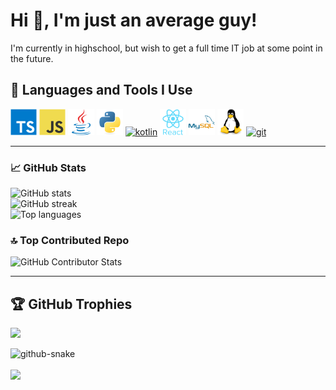 <h1>Hi 👋, I'm just an average guy!</h1>
<p>I'm currently in highschool, but wish to get a full time IT job at some point in the future.</p>
<h2>🚀 Languages and Tools I Use</h2>
<p><a target="_blank" href="https://raw.githubusercontent.com/devicons/devicon/master/icons/typescript/typescript-original.svg" style="display: inline-block;"><img src="https://raw.githubusercontent.com/devicons/devicon/master/icons/typescript/typescript-original.svg" alt="typescript" width="42" height="42" /></a>
<a target="_blank" href="https://raw.githubusercontent.com/devicons/devicon/master/icons/javascript/javascript-original.svg" style="display: inline-block;"><img src="https://raw.githubusercontent.com/devicons/devicon/master/icons/javascript/javascript-original.svg" alt="javascript" width="42" height="42" /></a>
<a target="_blank" href="https://raw.githubusercontent.com/devicons/devicon/master/icons/java/java-original.svg" style="display: inline-block;"><img src="https://raw.githubusercontent.com/devicons/devicon/master/icons/java/java-original.svg" alt="java" width="42" height="42" /></a>
<a target="_blank" href="https://raw.githubusercontent.com/devicons/devicon/master/icons/python/python-original.svg" style="display: inline-block;"><img src="https://raw.githubusercontent.com/devicons/devicon/master/icons/python/python-original.svg" alt="python" width="42" height="42" /></a>
<a target="_blank" href="https://www.vectorlogo.zone/logos/kotlinlang/kotlinlang-icon.svg" style="display: inline-block;"><img src="https://www.vectorlogo.zone/logos/kotlinlang/kotlinlang-icon.svg" alt="kotlin" width="42" height="42" /></a>
<a target="_blank" href="https://raw.githubusercontent.com/devicons/devicon/master/icons/react/react-original-wordmark.svg" style="display: inline-block;"><img src="https://raw.githubusercontent.com/devicons/devicon/master/icons/react/react-original-wordmark.svg" alt="react" width="42" height="42" /></a>
<a target="_blank" href="https://raw.githubusercontent.com/devicons/devicon/master/icons/mysql/mysql-original-wordmark.svg" style="display: inline-block;"><img src="https://raw.githubusercontent.com/devicons/devicon/master/icons/mysql/mysql-original-wordmark.svg" alt="mysql" width="42" height="42" /></a>
<a target="_blank" href="https://raw.githubusercontent.com/devicons/devicon/master/icons/linux/linux-original.svg" style="display: inline-block;"><img src="https://raw.githubusercontent.com/devicons/devicon/master/icons/linux/linux-original.svg" alt="linux" width="42" height="42" /></a>
<a target="_blank" href="https://www.vectorlogo.zone/logos/git-scm/git-scm-icon.svg" style="display: inline-block;"><img src="https://www.vectorlogo.zone/logos/git-scm/git-scm-icon.svg" alt="git" width="42" height="42" /></a></p>

<!--
<div align="left">
  <picture>
    <source media="(prefers-color-scheme: dark)" srcset="https://github-readme-stats.vercel.app/api?username=UltimatePlayer97&show_icons=true&locale=en&theme=dark" />
    <source media="(prefers-color-scheme: light)" srcset="https://github-readme-stats.vercel.app/api?username=UltimatePlayer97&show_icons=true&locale=en" />
    <img alt="GitHub Stats" src="https://github-readme-stats.vercel.app/api?username=UltimatePlayer97&show_icons=true&locale=en" />
  </picture>
</div>

<br/>


<div align="left">
  <picture>
    <source media="(prefers-color-scheme: dark)" srcset="https://github-readme-streak-stats.herokuapp.com/?user=UltimatePlayer97&theme=dark" />
    <source media="(prefers-color-scheme: light)" srcset="https://github-readme-streak-stats.herokuapp.com/?user=UltimatePlayer97" />
    <img alt="GitHub Streak" src="https://github-readme-streak-stats.herokuapp.com/?user=UltimatePlayer97" />
  </picture>
</div>

<br/>


<div align="left">
  <picture>
    <source media="(prefers-color-scheme: dark)" srcset="https://github-readme-stats.vercel.app/api/top-langs?username=UltimatePlayer97&show_icons=true&locale=en&layout=compact&theme=dark" />
    <source media="(prefers-color-scheme: light)" srcset="https://github-readme-stats.vercel.app/api/top-langs?username=UltimatePlayer97&show_icons=true&locale=en&layout=compact" />
    <img alt="Top Languages" src="https://github-readme-stats.vercel.app/api/top-langs?username=UltimatePlayer97&show_icons=true&locale=en&layout=compact" />
  </picture>
</div>
-->
--------------

### 📈 GitHub Stats
<div align="left">
  <picture>
    <img 
      src="https://github-readme-stats.vercel.app/api?username=UltimatePlayer97&theme=dark&hide_border=false&include_all_commits=false&count_private=false" 
      alt="GitHub stats" 
      style="pointer-events: none;" 
    />
  </picture>
</div>

<div align="left">
  <picture>
    <img 
      src="https://nirzak-streak-stats.vercel.app/?user=UltimatePlayer97&theme=dark&hide_border=false" 
      alt="GitHub streak" 
      style="pointer-events: none;" 
    />
  </picture>
</div>

<div align="left">
  <picture>
    <img 
      src="https://github-readme-stats.vercel.app/api/top-langs/?username=UltimatePlayer97&theme=dark&hide_border=false&include_all_commits=false&count_private=false&layout=compact" 
      alt="Top languages" 
      style="pointer-events: none;" 
    />
  </picture>
</div>




### 🔝 Top Contributed Repo
<picture>
  <source 
    media="(prefers-color-scheme: dark)" 
    srcset="https://github-contributor-stats.vercel.app/api?username=UltimatePlayer97&limit=5&theme=dark&combine_all_yearly_contributions=true" 
  />
  <source 
    media="(prefers-color-scheme: light)" 
    srcset="https://github-contributor-stats.vercel.app/api?username=UltimatePlayer97&limit=5&theme=default&combine_all_yearly_contributions=true" 
  />
  <img 
    src="https://github-contributor-stats.vercel.app/api?username=UltimatePlayer97&limit=5&combine_all_yearly_contributions=true" 
    alt="GitHub Contributor Stats" 
    style="pointer-events: none;" 
  />
</picture>



<!-- Light mode repo list <img 
  src="https://github-contributor-stats.vercel.app/api?username=UltimatePlayer97&limit=5&theme=default&combine_all_yearly_contributions=true" 
  alt="GitHub Contributor Stats" 
  style="pointer-events: none;" 
/>

-->
--------------

## 🏆 GitHub Trophies
![](https://github-profile-trophy.vercel.app/?username=UltimatePlayer97&theme=radical&no-frame=false&no-bg=false&margin-w=4)

<!-- 🐍 GitHub Snake -->
<picture>
  <source media="(prefers-color-scheme: dark)" srcset="https://raw.githubusercontent.com/UltimatePlayer97/UltimatePlayer97/output/github-snake-dark.svg" />
  <source media="(prefers-color-scheme: light)" srcset="https://raw.githubusercontent.com/UltimatePlayer97/UltimatePlayer97/output/github-snake.svg" />
  <img alt="github-snake" src="https://raw.githubusercontent.com/tobiasmeyhoefer/UltimatePlayer97/output/github-snake.svg" />
</picture>

<br>
<br>

<picture>
  <image src="assets/help.gif" />
</picture>
